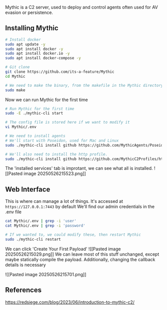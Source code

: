 
Mythic is a C2 server, used to deploy and control agents often used for AV evasion or persistence. 

## Installing Mythic

```bash
# Install docker
sudo apt update -y
sudo apt install docker -y
sudo apt install docker.io -y
sudo apt install docker-compose -y

# Git clone
git clone https://github.com/its-a-feature/Mythic
cd Mythic

# We need to make the binary, from the makefile in the Mythic directory.
sudo make
```

Now we can run Mythic for the first time
```bash
# Run Mythic for the first time
sudo -E ./mythic-cli start

# The config file is stored here if we want to modify it
vi Mythic/.env

# We need to install agents
# We'll start with Poseidon, used for Mac and Linux
sudo ./mythic-cli install github https://github.com/MythicAgents/Poseidon

# We'll also need to install the http profile.
sudo ./mythic-cli install github https://github.com/MythicC2Profiles/http
```
The 'installed services' tab is improtant, we can see what all is installed.
![[Pasted image 20250526215523.png]]
## Web Interface
This is where can manage a lot of things. It's accessed at
`https://127.0.0.1:7443` by default
We'll find our admin credentials in the .env file
```bash
cat Mythic/.env | grep -i 'user'
cat Mythic/.env | grep -i 'password'

# If we wanted to, we could modify these, then restart Mythic
sudo ./mythic-cli restart
```

We can click 'Create Your First Payload'
![[Pasted image 20250526215029.png]]
We can leave most of this stuff unchanged, except maybe statically compile the payload.
Additionally, changing the callback details is necessary

![[Pasted image 20250526215701.png]]
## References
https://redsiege.com/blog/2023/06/introduction-to-mythic-c2/
